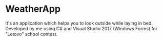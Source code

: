 # WeatherApp
It's an application which helps you to look outside while laying in bed.
Developed by me using C# and Visual Studio 2017 (Windows Forms) for "Letovo" school contest.
